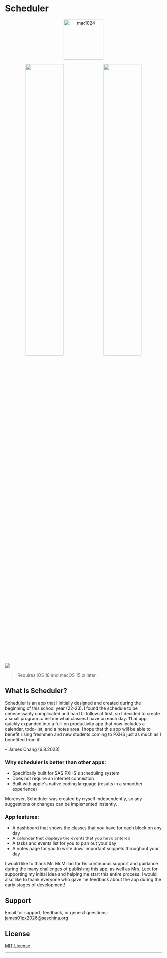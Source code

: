 # Scheduler

<p align="center" width="100%">
    <img width="128" alt="mac1024" src="https://github.com/Jameszjwchang/SchedulerApp/assets/120231221/8d6968d1-aed7-4801-96eb-3542e6fe871e">
</p>

<p align="center" width="100%">
    <img width="49%" src="https://github.com/Jameszjwchang/SchedulerApp/assets/120231221/0d899fe7-8ab6-415c-826d-07c2d68c88d7"> 
    <img width="49%" src="https://github.com/Jameszjwchang/SchedulerApp/assets/120231221/1d664e9c-7168-4c17-92bc-1435029ee71d"> 
</p>

[![](https://tools.applemediaservices.com/api/badges/download-on-the-app-store/black/en-us?size=250x83&releaseDate=1615852800)](https://apps.apple.com/us/app/scheduler-james-chang/id6449955070?mt=12)

> Requires iOS 18 and macOS 15 or later.

## What is Scheduler?

Scheduler is an app that I initially designed and created during the beginning of this school year (22-23). I found the schedule to be unnecessarily complicated and hard to follow at first, so I decided to create a small program to tell me what classes I have on each day. That app quickly expanded into a full-on productivity app that now includes a calendar, todo-list, and a notes area. I hope that this app will be able to benefit rising freshmen and new students coming to PXHS just as much as I benefited from it!

– James Chang (6.8.2023)

### Why scheduler is better than other apps:

- Specifically built for SAS PXHS's scheduling system
- Does not require an internet connection
- Built with apple's native coding language (results in a smoother experience)

Moreover, Scheduler was created by myself independently, so any suggestions or changes can be implemented instantly.

### App features:

- A dashboard that shows the classes that you have for each block on any day
- A calendar that displays the events that you have entered
- A tasks and events list for you to plan out your day
- A notes page for you to write down important snippets throughout your day

I would like to thank Mr. McMillan for his continuous support and guidance during the many challenges of publishing this app, as well as Mrs. Leet for supporting my initial idea and helping me start this entire process. I would also like to thank everyone who gave me feedback about the app during the early stages of development!

## Support

Email for support, feedback, or general questions: james01px2026@saschina.org

## License

[MIT License](https://github.com/Jameszjwchang/SchedulerApp/blob/main/LICENSE)

---
